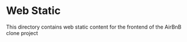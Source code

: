 # Web Static

This directory contains web static content for the frontend of the AirBnB clone project
